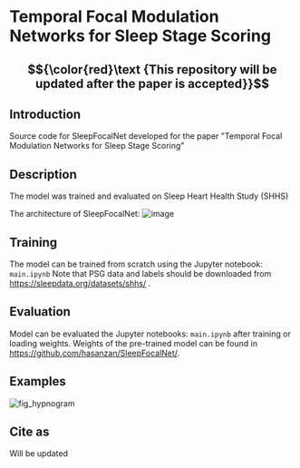 # Temporal Focal Modulation Networks for Sleep Stage Scoring

## $${\color{red}\text {This repository will be updated after the paper is accepted}}$$

## Introduction
Source code for SleepFocalNet developed for the paper "Temporal Focal Modulation Networks for Sleep Stage Scoring"

## Description
The model was trained and evaluated on Sleep Heart Health Study (SHHS)

The architecture of SleepFocalNet:
![image](https://github.com/user-attachments/assets/fc315cc0-3fff-4ffd-97a1-85b7a3c94468)

## Training
The model can be trained from scratch using the Jupyter notebook: `main.ipynb` Note that PSG data and labels should be downloaded from https://sleepdata.org/datasets/shhs/ . 

## Evaluation
Model can be evaluated the Jupyter notebooks: `main.ipynb` after training or loading weights. Weights of the pre-trained model can be found in https://github.com/hasanzan/SleepFocalNet/.

## Examples
![fig_hypnogram](https://github.com/user-attachments/assets/c1fe231b-bfa4-41cb-8233-48619926f474)


## Cite as
Will be updated 
